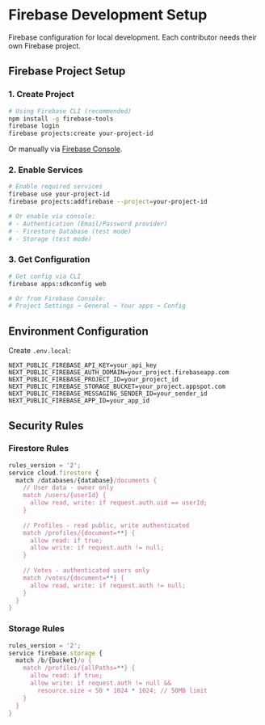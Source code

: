 # Firebase Development Setup

Firebase configuration for local development. Each contributor needs their own Firebase project.

## Firebase Project Setup

### 1. Create Project
```bash
# Using Firebase CLI (recommended)
npm install -g firebase-tools
firebase login
firebase projects:create your-project-id
```

Or manually via [Firebase Console](https://console.firebase.google.com/).

### 2. Enable Services
```bash
# Enable required services
firebase use your-project-id
firebase projects:addfirebase --project=your-project-id

# Or enable via console:
# - Authentication (Email/Password provider)
# - Firestore Database (test mode)
# - Storage (test mode)
```

### 3. Get Configuration
```bash
# Get config via CLI
firebase apps:sdkconfig web

# Or from Firebase Console:
# Project Settings → General → Your apps → Config
```

## Environment Configuration

Create `.env.local`:
```env
NEXT_PUBLIC_FIREBASE_API_KEY=your_api_key
NEXT_PUBLIC_FIREBASE_AUTH_DOMAIN=your_project.firebaseapp.com
NEXT_PUBLIC_FIREBASE_PROJECT_ID=your_project_id
NEXT_PUBLIC_FIREBASE_STORAGE_BUCKET=your_project.appspot.com
NEXT_PUBLIC_FIREBASE_MESSAGING_SENDER_ID=your_sender_id
NEXT_PUBLIC_FIREBASE_APP_ID=your_app_id
```

## Security Rules

### Firestore Rules
```javascript
rules_version = '2';
service cloud.firestore {
  match /databases/{database}/documents {
    // User data - owner only
    match /users/{userId} {
      allow read, write: if request.auth.uid == userId;
    }
    
    // Profiles - read public, write authenticated
    match /profiles/{document=**} {
      allow read: if true;
      allow write: if request.auth != null;
    }
    
    // Votes - authenticated users only
    match /votes/{document=**} {
      allow read, write: if request.auth != null;
    }
  }
}
```

### Storage Rules
```javascript
rules_version = '2';
service firebase.storage {
  match /b/{bucket}/o {
    match /profiles/{allPaths=**} {
      allow read: if true;
      allow write: if request.auth != null && 
        resource.size < 50 * 1024 * 1024; // 50MB limit
    }
  }
}
```